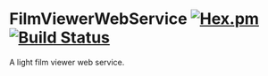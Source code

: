 # FilmViewerWebService [![Hex.pm](https://img.shields.io/hexpm/l/plug.svg)](http://www.apache.org/licenses/LICENSE-2.0) [![Build Status](https://travis-ci.org/Lluna89/FilmViewerWebService.svg?branch=master)](https://travis-ci.org/Lluna89/BitcoinTraderBot)

A light film viewer web service.
